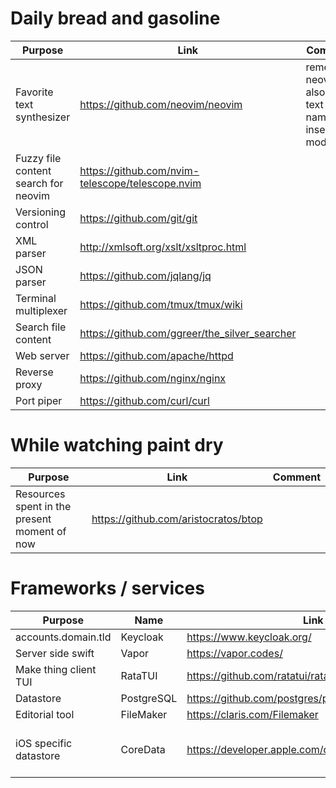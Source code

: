 # Daily bread and gasoline
| Purpose                              | Link                                             | Comment                                                   |
| ---                                  | ---                                              | ---                                                       |
| Favorite text synthesizer            | https://github.com/neovim/neovim                 | remember neovim also has a text editor named insert mode. |
| Fuzzy file content search for neovim | https://github.com/nvim-telescope/telescope.nvim |                                                           |
| Versioning control                   | https://github.com/git/git                       |                                                           |
| XML parser                           | http://xmlsoft.org/xslt/xsltproc.html            |                                                           |
| JSON parser                          | https://github.com/jqlang/jq                     |                                                           |
| Terminal multiplexer                 | https://github.com/tmux/tmux/wiki                |                                                           |
| Search file content                  | https://github.com/ggreer/the_silver_searcher    |                                                           |
| Web server                           | https://github.com/apache/httpd                  |                                                           |
| Reverse proxy                        | https://github.com/nginx/nginx                   |                                                           |
| Port piper                           | https://github.com/curl/curl                     |                                                           |

# While watching paint dry
| Purpose                                      | Link                                 | Comment |
| ---                                          | ---                                  | ---     |
| Resources spent in the present moment of now | https://github.com/aristocratos/btop |         |

# Frameworks / services
| Purpose                | Name       | Link                                               | Comment                    |
| ---                    | ---        | ---                                                | ---                        |
| accounts.domain.tld    | Keycloak   | https://www.keycloak.org/                          |                            |
| Server side swift      | Vapor      | https://vapor.codes/                               | CRUUx                      |
| Make thing client TUI  | RataTUI    | https://github.com/ratatui/ratatui/                | No more NCurses            |
| Datastore              | PostgreSQL | https://github.com/postgres/postgres               |                            |
| Editorial tool         | FileMaker  | https://claris.com/Filemaker                       |                            |
| iOS specific datastore | CoreData   | https://developer.apple.com/documentation/coredata | This is SQLite with an ORM |
